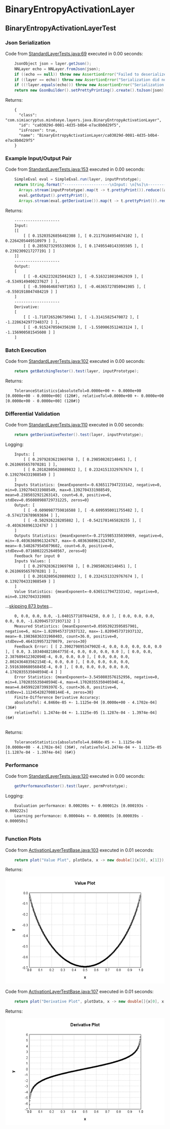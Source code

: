 # BinaryEntropyActivationLayer
## BinaryEntropyActivationLayerTest
### Json Serialization
Code from [StandardLayerTests.java:69](../../../../../../../src/main/java/com/simiacryptus/mindseye/test/StandardLayerTests.java#L69) executed in 0.00 seconds: 
```java
    JsonObject json = layer.getJson();
    NNLayer echo = NNLayer.fromJson(json);
    if ((echo == null)) throw new AssertionError("Failed to deserialize");
    if ((layer == echo)) throw new AssertionError("Serialization did not copy");
    if ((!layer.equals(echo))) throw new AssertionError("Serialization not equal");
    return new GsonBuilder().setPrettyPrinting().create().toJson(json);
```

Returns: 

```
    {
      "class": "com.simiacryptus.mindseye.layers.java.BinaryEntropyActivationLayer",
      "id": "ca03029d-0081-4d35-b0b4-e7ac8b0d29f5",
      "isFrozen": true,
      "name": "BinaryEntropyActivationLayer/ca03029d-0081-4d35-b0b4-e7ac8b0d29f5"
    }
```



### Example Input/Output Pair
Code from [StandardLayerTests.java:153](../../../../../../../src/main/java/com/simiacryptus/mindseye/test/StandardLayerTests.java#L153) executed in 0.00 seconds: 
```java
    SimpleEval eval = SimpleEval.run(layer, inputPrototype);
    return String.format("--------------------\nInput: \n[%s]\n--------------------\nOutput: \n%s\n--------------------\nDerivative: \n%s",
      Arrays.stream(inputPrototype).map(t -> t.prettyPrint()).reduce((a, b) -> a + ",\n" + b).get(),
      eval.getOutput().prettyPrint(),
      Arrays.stream(eval.getDerivative()).map(t -> t.prettyPrint()).reduce((a, b) -> a + ",\n" + b).get());
```

Returns: 

```
    --------------------
    Input: 
    [[
    	[ [ 0.15203526856482308 ], [ 0.21179184954674102 ], [ 0.2264205449510979 ] ],
    	[ [ 0.28592732955330036 ], [ 0.17495540143395505 ], [ 0.2392309217277191 ] ]
    ]]
    --------------------
    Output: 
    [
    	[ [ -0.4262232825041623 ], [ -0.5163210810462939 ], [ -0.5349149400237627 ] ],
    	[ [ -0.5984646874971953 ], [ -0.46365727850941985 ], [ -0.5501918047484219 ] ]
    ]
    --------------------
    Derivative: 
    [
    	[ [ -1.7187265206750941 ], [ -1.31415825470872 ], [ -1.2286342977348372 ] ],
    	[ [ -0.9152470504356198 ], [ -1.5509063512463124 ], [ -1.156900581545608 ] ]
    ]
```



### Batch Execution
Code from [StandardLayerTests.java:102](../../../../../../../src/main/java/com/simiacryptus/mindseye/test/StandardLayerTests.java#L102) executed in 0.00 seconds: 
```java
    return getBatchingTester().test(layer, inputPrototype);
```

Returns: 

```
    ToleranceStatistics{absoluteTol=0.0000e+00 +- 0.0000e+00 [0.0000e+00 - 0.0000e+00] (120#), relativeTol=0.0000e+00 +- 0.0000e+00 [0.0000e+00 - 0.0000e+00] (120#)}
```



### Differential Validation
Code from [StandardLayerTests.java:110](../../../../../../../src/main/java/com/simiacryptus/mindseye/test/StandardLayerTests.java#L110) executed in 0.00 seconds: 
```java
    return getDerivativeTester().test(layer, inputPrototype);
```
Logging: 
```
    Inputs: [
    	[ [ 0.2979283621969768 ], [ 0.298508202148451 ], [ 0.2610695657070281 ] ],
    	[ [ 0.20182805620889832 ], [ 0.23241513329767674 ], [ 0.1392704331988549 ] ]
    ]
    Inputs Statistics: {meanExponent=-0.6365117947233142, negative=0, min=0.1392704331988549, max=0.1392704331988549, mean=0.2385032921263143, count=6.0, positive=6, stdDev=0.056080988729731225, zeros=0}
    Output: [
    	[ [ -0.6090987759816588 ], [ -0.6095950011755482 ], [ -0.5741726789693694 ] ],
    	[ [ -0.502926228205882 ], [ -0.5421781465828255 ], [ -0.4036368961324767 ] ]
    ]
    Outputs Statistics: {meanExponent=-0.2715985335030969, negative=6, min=-0.4036368961324767, max=-0.4036368961324767, mean=-0.5402679545079602, count=6.0, positive=0, stdDev=0.07160022252640567, zeros=0}
    Feedback for input 0
    Inputs Values: [
    	[ [ 0.2979283621969768 ], [ 0.298508202148451 ], [ 0.2610695657070281 ] ],
    	[ [ 0.20182805620889832 ], [ 0.23241513329767674 ], [ 0.1392704331988549 ] ]
    ]
    Value Statistics: {meanExponent=-0.6365117947233142, negative=0, min=0.13927043319885
```
...[skipping 873 bytes](etc/60.txt)...
```
    0, 0.0, 0.0, 0.0, -1.0401577107044258, 0.0 ], [ 0.0, 0.0, 0.0, 0.0, 0.0, -1.8209457371937132 ] ]
    Measured Statistics: {meanExponent=0.05953923595857901, negative=6, min=-1.8209457371937132, max=-1.8209457371937132, mean=-0.19836836331960403, count=36.0, positive=0, stdDev=0.4643199573270079, zeros=30}
    Feedback Error: [ [ 2.390279895347902E-4, 0.0, 0.0, 0.0, 0.0, 0.0 ], [ 0.0, 3.103404821864775E-4, 0.0, 0.0, 0.0, 0.0 ], [ 0.0, 0.0, 2.387609412302094E-4, 0.0, 0.0, 0.0 ], [ 0.0, 0.0, 0.0, 2.802436483562154E-4, 0.0, 0.0 ], [ 0.0, 0.0, 0.0, 0.0, 2.591638068056845E-4, 0.0 ], [ 0.0, 0.0, 0.0, 0.0, 0.0, 4.1702035535040594E-4 ] ]
    Error Statistics: {meanExponent=-3.5450803576152956, negative=0, min=4.1702035535040594E-4, max=4.1702035535040594E-4, mean=4.845992287399397E-5, count=36.0, positive=6, stdDev=1.1124542827088144E-4, zeros=30}
    Finite-Difference Derivative Accuracy:
    absoluteTol: 4.8460e-05 +- 1.1125e-04 [0.0000e+00 - 4.1702e-04] (36#)
    relativeTol: 1.2474e-04 +- 1.1125e-05 [1.1287e-04 - 1.3974e-04] (6#)
    
```

Returns: 

```
    ToleranceStatistics{absoluteTol=4.8460e-05 +- 1.1125e-04 [0.0000e+00 - 4.1702e-04] (36#), relativeTol=1.2474e-04 +- 1.1125e-05 [1.1287e-04 - 1.3974e-04] (6#)}
```



### Performance
Code from [StandardLayerTests.java:120](../../../../../../../src/main/java/com/simiacryptus/mindseye/test/StandardLayerTests.java#L120) executed in 0.00 seconds: 
```java
    getPerformanceTester().test(layer, permPrototype);
```
Logging: 
```
    Evaluation performance: 0.000208s +- 0.000012s [0.000193s - 0.000222s]
    Learning performance: 0.000044s +- 0.000003s [0.000039s - 0.000050s]
    
```

### Function Plots
Code from [ActivationLayerTestBase.java:103](../../../../../../../src/test/java/com/simiacryptus/mindseye/layers/java/ActivationLayerTestBase.java#L103) executed in 0.01 seconds: 
```java
    return plot("Value Plot", plotData, x -> new double[]{x[0], x[1]});
```

Returns: 

![Result](etc/test.11.png)



Code from [ActivationLayerTestBase.java:107](../../../../../../../src/test/java/com/simiacryptus/mindseye/layers/java/ActivationLayerTestBase.java#L107) executed in 0.01 seconds: 
```java
    return plot("Derivative Plot", plotData, x -> new double[]{x[0], x[2]});
```

Returns: 

![Result](etc/test.12.png)



